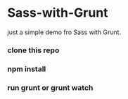 Sass-with-Grunt
===============

just a simple demo fro Sass with Grunt.

### clone this repo
### npm install
### run grunt or grunt watch